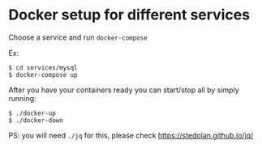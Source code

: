 # Docker setup for different services

Choose a service and run `docker-compose`

Ex:
```
$ cd services/mysql
$ docker-compose up
```


After you have your containers ready you can start/stop all by simply running:
```
$ ./docker-up
$ ./docker-down
```
PS: you will need `./jq` for this, please check https://stedolan.github.io/jq/